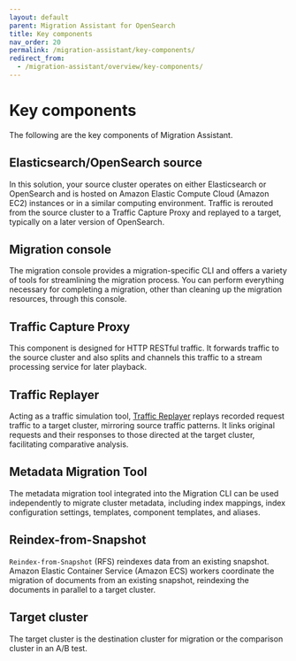 ```yaml
---
layout: default
parent: Migration Assistant for OpenSearch
title: Key components
nav_order: 20
permalink: /migration-assistant/key-components/
redirect_from:
  - /migration-assistant/overview/key-components/
---
```


# Key components 

The following are the key components of Migration Assistant.

## Elasticsearch/OpenSearch source

In this solution, your source cluster operates on either Elasticsearch or OpenSearch and is hosted on Amazon Elastic Compute Cloud (Amazon EC2) instances or in a similar computing environment. Traffic is rerouted from the source cluster to a Traffic Capture Proxy and replayed to a target, typically on a later version of OpenSearch.

## Migration console

The migration console provides a migration-specific CLI and offers a variety of tools for streamlining the migration process. You can perform everything necessary for completing a migration, other than cleaning up the migration resources, through this console.

## Traffic Capture Proxy

This component is designed for HTTP RESTful traffic. It forwards traffic to the source cluster and also splits and channels this traffic to a stream processing service for later playback.

## Traffic Replayer

Acting as a traffic simulation tool, [Traffic Replayer]({{site.url}}{{site.baseurl}}/migration-assistant/migration-phases/replay-captured-traffic/) replays recorded request traffic to a target cluster, mirroring source traffic patterns. It links original requests and their responses to those directed at the target cluster, facilitating comparative analysis.

## Metadata Migration Tool

The metadata migration tool integrated into the Migration CLI can be used independently to migrate cluster metadata, including index mappings, index configuration settings, templates, component templates, and aliases.

## Reindex-from-Snapshot

`Reindex-from-Snapshot` (RFS) reindexes data from an existing snapshot. Amazon Elastic Container Service (Amazon ECS) workers coordinate the migration of documents from an existing snapshot, reindexing the documents in parallel to a target cluster.

## Target cluster

The target cluster is the destination cluster for migration or the comparison cluster in an A/B test.

